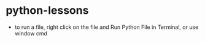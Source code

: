 # python-lessons

- to run a file, right click on the file and Run Python File in Terminal, or use window cmd
